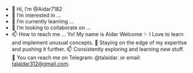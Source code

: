 - 👋 Hi, I’m @Aidar7182
- 👀 I’m interested in ...
- 🌱 I’m currently learning ...
- 💞️ I’m looking to collaborate on ...
- 📫 How to reach me ...
Yo!
My name is Aidar
Welcome
✨ I Love to learn and implement unusual concepts.
💞️ Staying on the edge of my expertise and pushing it further.
📫 Consistently exploring and learning new stuff.
📧 You can reach me on Telegram: @talaidar.
    or email: talaidar312@gmail.com.
<!---
Aidar7182/Aidar7182 is a ✨ special ✨ repository because its `README.md` (this file) appears on your GitHub profile.
You can click the Preview link to take a look at your changes.
--->
